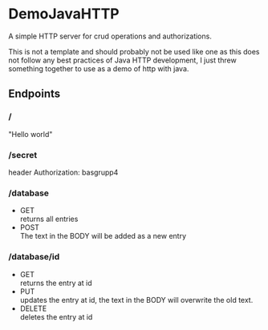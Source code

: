 # DemoJavaHTTP
A simple HTTP server for crud operations and authorizations.

This is not a template and should probably not be used like one as this does not follow any best practices of Java HTTP development, I just threw something together to use as a demo of http with java.

## Endpoints

### /
"Hello world"

### /secret
header Authorization: basgrupp4

### /database
* GET  
returns all entries
* POST  
The text in the BODY will be added as a new entry

### /database/id
* GET  
returns the entry at id
* PUT  
updates the entry at id, the text in the BODY will overwrite the old text.
* DELETE  
deletes the entry at id

